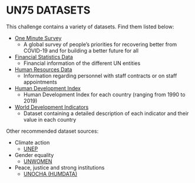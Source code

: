# UN75 DATASETS

This challenge contains a variety of datasets. Find them listed below:

- [One Minute Survey](One%20Minute%20Survey)
  - A global survey of people’s priorities for recovering better from COVID-19 and for building a better future for all
- [Financial Statistics Data](Financial%20Statistics%20Data)
  - Financial information of the different UN entities
- [Human Resources Data](Human%20Resources%20Data)
  - Information regarding personnel with staff contracts or on staff appointments
- [Human Development Index](../Additional%20Datasources/Human%20Development%20Index)
  - Human Development Index for each country (ranging from 1990 to 2019)
- [World Development Indicators](../Additional%20Datasources/World%20Development%20Indicators)
  - Dataset containing a detailed description of each indicator and their value in each country

Other recommended dataset sources:

- Climate action
  - [UNEP](https://open.unep.org/)
- Gender equality
  - [UNWOMEN](https://data.unwomen.org/)
- Peace, justice and strong institutions
  - [UNOCHA (HUMDATA)](https://data.humdata.org/dataset)
